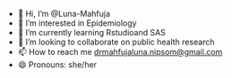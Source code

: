 - 👋 Hi, I’m @Luna-Mahfuja
- 👀 I’m interested in Epidemiology
- 🌱 I’m currently learning Rstudioand SAS
- 💞️ I’m looking to collaborate on public health research
- 📫 How to reach me drmahfujaluna.nipsom@gmail.com
- 😄 Pronouns: she/her
  

<!---
Luna-Mahfuja/Luna-Mahfuja is a ✨ special ✨ repository because its `README.md` (this file) appears on your GitHub profile.
You can click the Preview link to take a look at your changes.
--->
